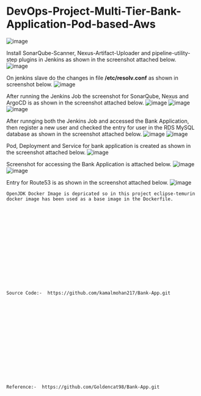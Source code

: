 # DevOps-Project-Multi-Tier-Bank-Application-Pod-based-Aws
![image](https://github.com/user-attachments/assets/73e754ce-ea17-4fa4-8e6c-27022a243f6f)

Install SonarQube-Scanner, Nexus-Artifact-Uploader and pipeline-utility-step plugins in Jenkins as shown in the screenshot attached below.
![image](https://github.com/user-attachments/assets/63219417-210f-4555-8eb2-82cdfd351636)

On jenkins slave do the changes in file **/etc/resolv.conf** as shown in screenshot below.
![image](https://github.com/user-attachments/assets/459df5fd-e850-455d-8bb5-82d014771074)

After running the Jenkins Job the screenshot for SonarQube, Nexus and ArgoCD is as shown in the screenshot attached below.
![image](https://github.com/user-attachments/assets/96f8ac83-9fed-46b4-baaa-07541d4991c1)
![image](https://github.com/user-attachments/assets/e079c984-84b8-4b94-8f6a-4f3f2087d3fd)
![image](https://github.com/user-attachments/assets/5dc9a74b-3208-48c9-886b-6a2a73f93dd1)

After runnging both the Jenkins Job and accessed the Bank Application, then register a new user and checked the entry for user in the RDS MySQL database as shown in the screenshot attached below.
![image](https://github.com/user-attachments/assets/2f0bbfb0-61ea-47ee-b6a5-c47f869754b0)
![image](https://github.com/user-attachments/assets/122b0431-2562-4b17-bf58-21971ab282ca)

Pod, Deployment and Service for bank application is created as shown in the screenshot attached below.
![image](https://github.com/user-attachments/assets/fa76732b-e14a-4990-82af-620124fdbf75)

Screenshot for accessing the Bank Application is attached below.
![image](https://github.com/user-attachments/assets/530c1c34-5dcf-44b8-a3cd-116bac4709fe)
![image](https://github.com/user-attachments/assets/a4ac9966-fd4f-4288-8657-a7b63feddf48)

Entry for Route53 is as shown in the screenshot attached below.
![image](https://github.com/user-attachments/assets/0fc6fff4-5229-48e4-a09e-c7aa07f3ffb6)

```
OpenJDK Docker Image is depricated so in this project eclipse-temurin docker image has been used as a base image in the Dockerfile. 
```

<br><br/>
<br><br/>
<br><br/>
<br><br/>
<br><br/>
<br><br/>
```
Source Code:-  https://github.com/kamalmohan217/Bank-App.git
```
<br><br/>
<br><br/>
<br><br/>
<br><br/>
<br><br/>
<br><br/>
```
Reference:-  https://github.com/Goldencat98/Bank-App.git
